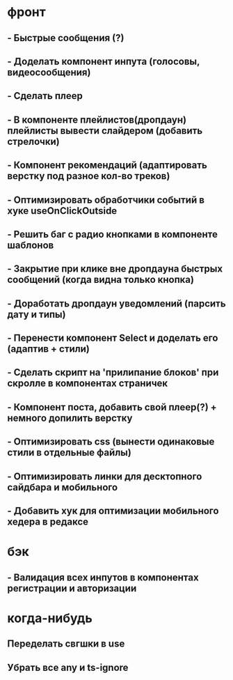 # фронт

## - Быстрые сообщения (?)

## - Доделать компонент инпута (голосовы, видеосообщения)

## - Сделать плеер

## - В компоненте плейлистов(дропдаун) плейлисты вывести слайдером (добавить стрелочки)

## - Компонент рекомендаций (адаптировать верстку под разное кол-во треков)

## - Оптимизировать обработчики событий в хуке useOnClickOutside

## - Решить баг с радио кнопками в компоненте шаблонов

## - Закрытие при клике вне дропдауна быстрых сообщений (когда видна только кнопка)

## - Доработать дропдаун уведомлений (парсить дату и типы)

## - Перенести компонент Select и доделать его (адаптив + стили)

## - Сделать скрипт на 'прилипание блоков' при скролле в компонентах страничек

## - Компонент поста, добавить свой плеер(?) + немного допилить верстку

## - Оптимизировать css (вынести одинаковые стили в отдельные файлы)

## - Оптимизировать линки для десктопного сайдбара и мобильного

## - Добавить хук для оптимизации мобильного хедера в редаксе

# бэк

## - Валидация всех инпутов в компонентах регистрации и авторизации

# когда-нибудь

## Переделать свгшки в use

## Убрать все any и ts-ignore
